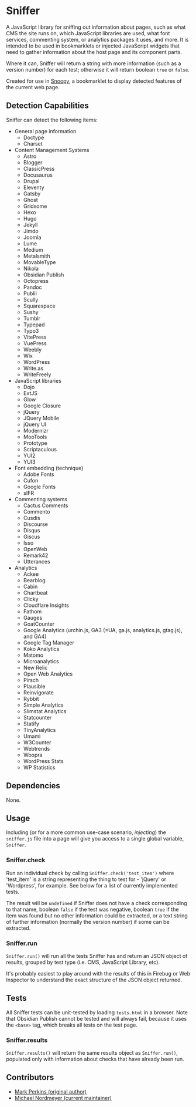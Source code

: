 # Sniffer

A JavaScript library for sniffing out information about pages, such as what CMS the site runs on, which JavaScript libraries are used, what font services, commenting system, or analytics packages it uses, and more. It is intended to be used in bookmarklets or injected JavaScript widgets that need to gather information about the host page and its component parts.

Where it can, Sniffer will return a string with more information (such as a version number) for each test; otherwise it will return boolean `true` or `false`.

Created for use in [Snoopy](https://github.com/michaelnordmeyer/snoopy), a bookmarklet to display detected features of the current web page.

## Detection Capabilities

Sniffer can detect the following items:

* General page information
  * Doctype
  * Charset
* Content Management Systems
  * Astro
  * Blogger
  * ClassicPress
  * Docusaurus
  * Drupal
  * Eleventy
  * Gatsby
  * Ghost
  * Gridsome
  * Hexo
  * Hugo
  * Jekyll
  * Jimdo
  * Joomla
  * Lume
  * Medium
  * Metalsmith
  * MovableType
  * Nikola
  * Obsidian Publish
  * Octopress
  * Pandoc
  * Publii
  * Scully
  * Squarespace
  * Sushy
  * Tumblr
  * Typepad
  * Typo3
  * VitePress
  * VuePress
  * Weebly
  * Wix
  * WordPress
  * Write.as
  * WriteFreely
* JavaScript libraries
  * Dojo
  * ExtJS
  * Glow
  * Google Closure
  * jQuery
  * JQuery Mobile
  * jQuery UI
  * Modernizr
  * MooTools
  * Prototype
  * Scriptaculous
  * YUI2
  * YUI3
* Font embedding (technique)
  * Adobe Fonts
  * Cufon
  * Google Fonts
  * sIFR
* Commenting systems
  * Cactus Comments
  * Commento
  * Cusdis
  * Discourse
  * Disqus
  * Giscus
  * Isso
  * OpenWeb
  * Remark42
  * Utterances
* Analytics
  * Ackee
  * Bearblog
  * Cabin
  * Chartbeat
  * Clicky
  * Cloudflare Insights
  * Fathom
  * Gauges
  * GoatCounter
  * Google Analytics (urchin.js, GA3 (=UA, ga.js, analytics.js, gtag.js), and GA4)
  * Google Tag Manager
  * Koko Analytics
  * Matomo
  * Microanalytics
  * New Relic
  * Open Web Analytics
  * Pirsch
  * Plausible
  * Reinvigorate
  * Rybbit
  * Simple Analytics
  * Slimstat Analytics
  * Statcounter
  * Statify
  * TinyAnalytics
  * Umami
  * W3Counter
  * Webtrends
  * Woopra
  * WordPress Stats
  * WP Statistics

## Dependencies

None.

## Usage

Including (or for a more common use-case scenario, *injecting*) the `sniffer.js` file into a page will give you access to a single global variable, `Sniffer`.

### Sniffer.check

Run an individual check by calling `Sniffer.check('test_item')` where 'test_item' is a string representing the thing to test for - 'jQuery' or 'Wordpress', for example. See below for a list of currently implemented tests.

The result will be `undefined` if Sniffer does not have a check corresponding to that name, boolean `false` if the test was negative, boolean `true` if the item was found but no other information could be extracted, or a text string of further information (normally the version number) if some can be extracted.

### Sniffer.run

`Sniffer.run()` will run all the tests Sniffer has and return an JSON object of results, grouped by test type (i.e. CMS, JavaScript Library, etc).

It's probably easiest to play around with the results of this in Firebug or Web Inspector to understand the exact structure of the JSON object returned.

## Tests

All Sniffer tests can be unit-tested by loading `tests.html` in a browser. Note that Obsidian Publish cannot be tested and will always fail, because it uses the `<base>` tag, which breaks all tests on the test page.

### Sniffer.results

`Sniffer.results()` will return the same results object as `Sniffer.run()`, populated only with information about checks that have already been run.

## Contributors

* [Mark Perkins (original author)](https://github.com/allmarkedup)
* [Michael Nordmeyer (current maintainer)](https://github.com/michaelnordmeyer)
